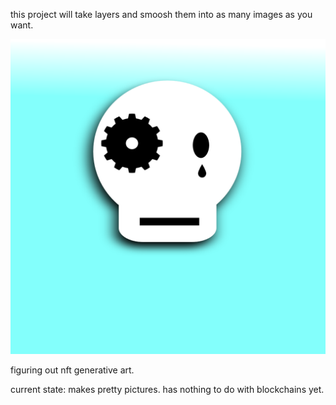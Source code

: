 this project will take layers and smoosh them into as many images as you want.

![Sample](nft_project\results\karen4.png?raw=true )

figuring out nft generative art.

current state: makes pretty pictures. has nothing to do with blockchains yet.